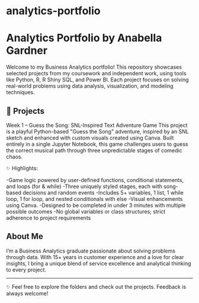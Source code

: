# analytics-portfolio

# Analytics Portfolio by Anabella Gardner

Welcome to my Business Analytics portfolio! This repository showcases selected projects from my coursework and independent work, using tools like Python, R, R Shiny SQL, and Power BI. Each project focuses on solving real-world problems using data analysis, visualization, and modeling techniques.

## 📁 Projects

Week 1 – Guess the Song: SNL-Inspired Text Adventure Game
This project is a playful Python-based "Guess the Song" adventure, inspired by an SNL sketch and enhanced with custom visuals created using Canva. Built entirely in a single Jupyter Notebook, this game challenges users to guess the correct musical path through three unpredictable stages of comedic chaos.

✨ Highlights:

-Game logic powered by user-defined functions, conditional statements, and loops (for & while)
-Three uniquely styled stages, each with song-based decisions and random events
-Includes 5+ variables, 1 list, 1 while loop, 1 for loop, and nested conditionals with else
-Visual enhancements using Canva.
-Designed to be completed in under 3 minutes with multiple possible outcomes
-No global variables or class structures; strict adherence to project requirements


  ## About Me

I’m a Business Analytics graduate passionate about solving problems through data. With 15+ years in customer experience and a love for clear insights, I bring a unique blend of service excellence and analytical thinking to every project.

---
✨ Feel free to explore the folders and check out the projects. Feedback is always welcome!
